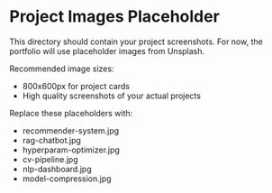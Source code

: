 # Project Images Placeholder

This directory should contain your project screenshots. For now, the portfolio will use placeholder images from Unsplash.

Recommended image sizes:
- 800x600px for project cards
- High quality screenshots of your actual projects

Replace these placeholders with:
- recommender-system.jpg
- rag-chatbot.jpg
- hyperparam-optimizer.jpg
- cv-pipeline.jpg
- nlp-dashboard.jpg
- model-compression.jpg
